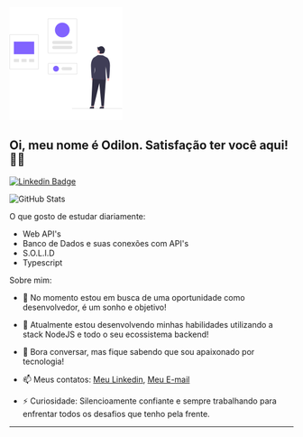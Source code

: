 
<p align="left">
    <img src="odilon.svg" alt="cover" title="Gabriel de Jesus" border="0" width="200" height="200">
</p>

## Oi, meu nome é Odilon. Satisfação ter você aqui! 👋🏾

[![Linkedin Badge](https://img.shields.io/badge/-LinkedIn-blue?style=flat-square&logo=Linkedin&logoColor=white&link=https://www.linkedin.com/in/odilonlimaneto/)](https://www.linkedin.com/in/odilonlimaneto/)



![GitHub Stats](https://github-readme-stats.anuraghazra1.vercel.app/api?username=OdilonLimaNeto&show_icons=true&hide_border=true)



O que gosto de estudar diariamente:

- Web API's
- Banco de Dados e suas conexões com API's
- S.O.L.I.D
- Typescript




Sobre mim:

- 🔭 No momento estou em busca de uma oportunidade como desenvolvedor, é um sonho e objetivo!

- 🌱 Atualmente estou desenvolvendo minhas habilidades utilizando a stack NodeJS e todo o seu ecossistema backend!

- 💬 Bora conversar, mas fique sabendo que sou apaixonado por tecnologia!

- 📫 Meus contatos: [Meu Linkedin](https://www.linkedin.com/in/odilonlimaneto/), [Meu E-mail](odilongeronimoo@gmail.com)

- ⚡ Curiosidade: Silencioamente confiante e sempre trabalhando para enfrentar todos os desafios que tenho pela frente.

---
